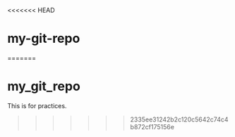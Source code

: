 <<<<<<< HEAD
# my-git-repo
=======
# my_git_repo
This is for practices.
>>>>>>> 2335ee31242b2c120c5642c74c4b872cf175156e
